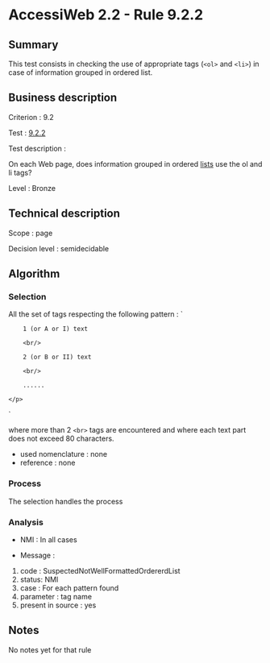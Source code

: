 # AccessiWeb 2.2 - Rule 9.2.2

## Summary

This test consists in checking the use of appropriate tags (`<ol>` and `<li>`) in case of information grouped in ordered list.

## Business description

Criterion : 9.2

Test : [9.2.2](http://www.accessiweb.org/index.php/accessiweb-22-english-version.html#test-9-2-2)

Test description :

On each Web page, does information grouped in ordered [lists](http://www.accessiweb.org/index.php/glossary-76.html#mListes) use the ol and li tags?

Level : Bronze

## Technical description

Scope : page

Decision level :
semidecidable

## Algorithm

### Selection

All the set of tags respecting the following pattern :
`
    <p>

        1 (or A or I) text 

        <br/>

        2 (or B or II) text 

        <br/>

        ......

    </p>
`

where more than 2 `<br>` tags are encountered and where each text part does not exceed 80 characters.

-   used nomenclature : none
-   reference : none

### Process

The selection handles the process

### Analysis

-   NMI : In all cases

-   Message :

1.  code : SuspectedNotWellFormattedOrdererdList
2.  status: NMI
3.  case : For each pattern found
4.  parameter : tag name
5.  present in source : yes

## Notes

No notes yet for that rule
